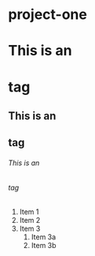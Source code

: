 # project-one
# This is an <h1> tag
## This is an <h2> tag
###### This is an <h6> tag
1. Item 1
1. Item 2
1. Item 3
   1. Item 3a
   1. Item 3b
